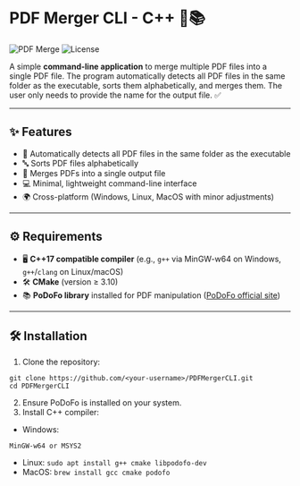 # PDF Merger CLI - C++ 📝📚

![PDF Merge](https://img.shields.io/badge/Language-C++17-blue?style=for-the-badge) ![License](https://img.shields.io/badge/License-MIT-green?style=for-the-badge)

A simple **command-line application** to merge multiple PDF files into a single PDF file. The program automatically detects all PDF files in the same folder as the executable, sorts them alphabetically, and merges them. The user only needs to provide the name for the output file. ✅

---

## ✨ Features

- 📂 Automatically detects all PDF files in the same folder as the executable  
- 🔤 Sorts PDF files alphabetically  
- 📑 Merges PDFs into a single output file  
- 💻 Minimal, lightweight command-line interface  
- 🌍 Cross-platform (Windows, Linux, MacOS with minor adjustments)  

---

## ⚙️ Requirements

- 🖥️ **C++17 compatible compiler** (e.g., `g++` via MinGW-w64 on Windows, `g++`/`clang` on Linux/macOS)  
- 🛠️ **CMake** (version ≥ 3.10)  
- 📚 **PoDoFo library** installed for PDF manipulation ([PoDoFo official site](https://podofo.sourceforge.io/))  

---

## 🛠️ Installation

1. Clone the repository:

```
git clone https://github.com/<your-username>/PDFMergerCLI.git
cd PDFMergerCLI
```
2. Ensure PoDoFo is installed on your system.
3. Install C++ compiler:
- Windows:
```
MinGW-w64 or MSYS2
```
- Linux:
```sudo apt install g++ cmake libpodofo-dev```
- MacOS: ```brew install gcc cmake podofo```
